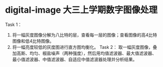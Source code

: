 # digital-image  大三上学期数字图像处理
Task 1：
  1.	将一幅灰度图像分解为八比特的层，查看每一层的图像；查看图像的高4比特图像和低4比特图像。
  2.	将一幅亮度较低的灰度图进行直方图均衡化。
Task 2：
  取一幅灰度图像，叠加高斯、均匀、椒盐噪声（两种强度），然后用均值滤波器、最大值滤波器、最小值滤波器、中值滤波器、自适应中值滤波器处理并分析结果。
